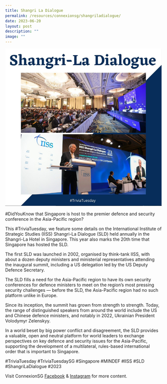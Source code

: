 ```yaml
---
title: Shangri La Dialogue
permalink: /resources/connexionsg/shangriladialogue/
date: 2023-06-20
layout: post
description: ""
image: ""
---
```

![](/images/connexionsg/2023/shangri%20la%20dialogue.png)

#DidYouKnow that Singapore is host to the premier defence and security conference in the Asia-Pacific region?

This #TriviaTuesday, we feature some details on the International Institute of Strategic Studies (IISS) Shangri-La Dialogue (SLD) held annually in the Shangri-La Hotel in Singapore. This year also marks the 20th time that Singapore has hosted the SLD.

The first SLD was launched in 2002, organised by think-tank IISS, with about a dozen deputy ministers and ministerial representatives attending the inaugural summit, including a US delegation led by the US Deputy Defence Secretary.

The SLD fills a need for the Asia-Pacific region to have its own security conferences for defence ministers to meet on the region’s most pressing security challenges — before the SLD, the Asia-Pacific region had no such platform unlike in Europe.

Since its inception, the summit has grown from strength to strength. Today, the range of distinguished speakers from around the world include the US and Chinese defence ministers, and notably in 2022, Ukrainian President Volodymyr Zelenskyy.

In a world beset by big power conflict and disagreement, the SLD provides a valuable, open and neutral platform for world leaders to exchange perspectives on key defence and security issues for the Asia-Pacific, supporting the development of a multilateral, rules-based international order that is important to Singapore.

#TriviaTuesday #TriviaTuesdaySG #Singapore #MINDEF #IISS #SLD #ShangriLaDialogue #2023

Visit ConnexionSG <a target="_blank" href="https://www.facebook.com/ConnexionSG">Facebook</a> &amp; <a target="_blank" href="https://www.instagram.com/connexionsg/">Instagram</a> for more content.